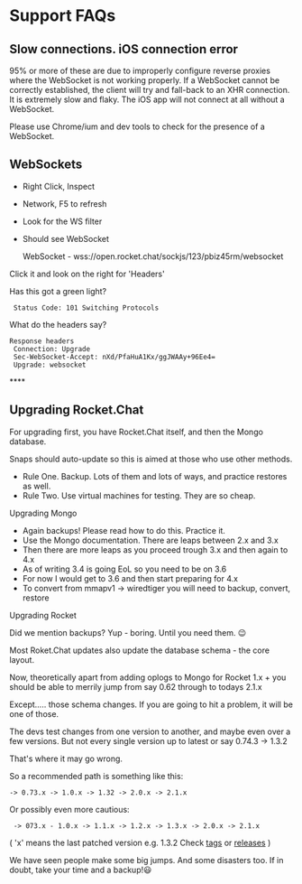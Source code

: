 # Support FAQs

## **Slow connections. iOS connection error**

95% or more of these are due to improperly configure reverse proxies where the WebSocket is not working properly. If a WebSocket cannot be correctly established, the client will try and fall-back to an XHR connection. It is extremely slow and flaky. The iOS app will not connect at all without a WebSocket.

Please use Chrome/ium and dev tools to check for the presence of a WebSocket.

## **WebSockets**

* Right Click, Inspect
* Network, F5 to refresh
* Look for the WS filter
* Should see WebSocket

  WebSocket - wss://open.rocket.chat/sockjs/123/pbiz45rm/websocket

Click it and look on the right for 'Headers'

Has this got a green light?

```text
 Status Code: 101 Switching Protocols
```

What do the headers say?

```text
Response headers
 Connection: Upgrade
 Sec-WebSocket-Accept: nXd/PfaHuA1Kx/ggJWAAy+96Ee4=
 Upgrade: websocket
```

\*\*\*\*

## **Upgrading Rocket.Chat**

For upgrading first, you have Rocket.Chat itself, and then the Mongo database.

Snaps should auto-update so this is aimed at those who use other methods.

* Rule One. Backup. Lots of them and lots of ways, and practice restores as well.
* Rule Two. Use virtual machines for testing. They are so cheap.

Upgrading Mongo

* Again backups! Please read how to do this. Practice it.
* Use the Mongo documentation. There are leaps between 2.x and 3.x
* Then there are more leaps as you proceed trough 3.x and then again to 4.x
* As of writing 3.4 is going EoL so you need to be on 3.6
* For now I would get to 3.6 and then start preparing for 4.x
* To convert from mmapv1 -&gt; wiredtiger you will need to backup, convert, restore

Upgrading Rocket

Did we mention backups? Yup - boring. Until you need them. 😉

Most Roket.Chat updates also update the database schema - the core layout.

Now, theoretically apart from adding oplogs to Mongo for Rocket 1.x + you should be able to merrily jump from say 0.62 through to todays 2.1.x

Except..... those schema changes. If you are going to hit a problem, it will be one of those.

The devs test changes from one version to another, and maybe even over a few versions. But not every single version up to latest or say 0.74.3 -&gt; 1.3.2

That's where it may go wrong.

So a recommended path is something like this:

```text
-> 0.73.x -> 1.0.x -> 1.32 -> 2.0.x -> 2.1.x
```

Or possibly even more cautious:

```text
 -> 073.x - 1.0.x -> 1.1.x -> 1.2.x -> 1.3.x -> 2.0.x -> 2.1.x
```

\( 'x' means the last patched version e.g. 1.3.2 Check [tags](https://github.com/RocketChat/Rocket.Chat/tags) or [releases](https://github.com/RocketChat/Rocket.Chat/releases) \)

We have seen people make some big jumps. And some disasters too. If in doubt, take your time and a backup!😃

